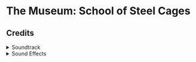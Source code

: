 # The Museum: School of Steel Cages

## Credits
<details>
  <summary>Soundtrack</summary>
  <ol>
    <li>Sanity Unravels, Karl Casey @ White Bat Audio</li>
    <li>Embers, Karl Casey @ White Bat Audio</li>
    <li>PHONK INSTRUMENTAL TYPE BEAT "KRYPTIC" (PROD. LOCDOU)</li>
    <li>Oculus, Karl Casey @ White Bat Audio</li>
  </ol>
</details>
<details>
  <summary>Sound Effects</summary>
  <ul>
    <li>"Thunderclap" sound effect recorded by Mike Koenig under Attribution 3.0.</li>
    <li>"Electricity" sound effect recorded by Mike Koenig under Attribution 3.0.</li>
    <li>"Beep Ping" sound effect recorded by Mike Koenig under Attribution 3.0.</li>
    <li>"Beretta M9" sound effect recorded by Dion Stapper under Public Domain.</li>
  </ul>
</details>